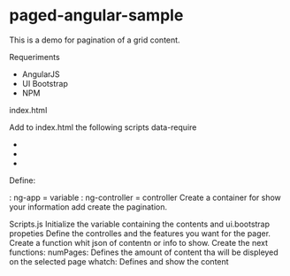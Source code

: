# paged-angular-sample
This is a demo for pagination of a grid content. 

Requeriments 

- AngularJS
- UI Bootstrap
- NPM

index.html

Add to index.html the following scripts data-require
- <link data-require="bootstrap-css@2.3.2" data-semver="2.3.2" rel="stylesheet" href="//netdna.bootstrapcdn.com/twitter-bootstrap/2.3.2/css/bootstrap-combined.min.css" />

- <script data-require="angular.js@1.1.5" data-semver="1.1.5" src="http://code.angularjs.org/1.1.5/angular.min.js"></script>

- <script data-require="angular-ui-bootstrap@0.3.0" data-semver="0.3.0" src="http://angular-ui.github.io/bootstrap/ui-bootstrap-tpls-0.3.0.min.js"></script>

Define:
<html>: ng-app = variable
<body>: ng-controller = controller
Create a container for show your information add create the pagination. 

Scripts.js
Initialize the variable containing the contents and ui.bootstrap propeties 
Define the controlles and the features you want for the pager. 
Create a function whit json of contentn or info to show. 
Create the next functions:
numPages: Defines the amount of content tha will be displeyed on the selected page
whatch: Defines and show the content

